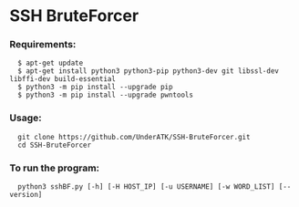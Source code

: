 # SSH BruteForcer

### Requirements:
```
  $ apt-get update
  $ apt-get install python3 python3-pip python3-dev git libssl-dev libffi-dev build-essential
  $ python3 -m pip install --upgrade pip
  $ python3 -m pip install --upgrade pwntools
```
  
### Usage:
```
  git clone https://github.com/UnderATK/SSH-BruteForcer.git
  cd SSH-BruteForcer
```

### To run the program:
```
  python3 sshBF.py [-h] [-H HOST_IP] [-u USERNAME] [-w WORD_LIST] [--version]
```
